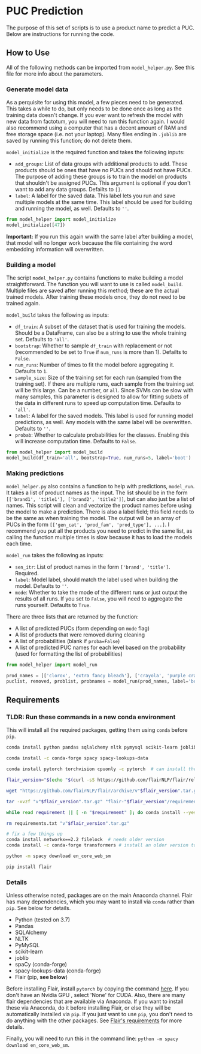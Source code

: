 # PUC Prediction
The purpose of this set of scripts is to use a product name to predict a PUC. Below are instructions for running the code.

## How to Use
All of the following methods can be imported from `model_helper.py`. See this file for more info about the parameters.

### Generate model data
As a perquisite for using this model, a few pieces need to be generated. This takes a while to do, but only needs to be done once as long as the training data doesn't change. If you ever want to refresh the model with new data from factotum, you will need to run this function again. I would also recommend using a computer that has a decent amount of RAM and free storage space (i.e. not your laptop). Many files ending in `.joblib` are saved by running this function; do not delete them.

`model_initialize` is the required function and takes the following inputs:
* `add_groups`: List of data groups with additional products to add. These products should be ones that have no PUCs and should not have PUCs. The purpose of adding these groups is to train the model on products that shouldn't be assigned PUCs. This argument is optional if you don't want to add any data groups. Defailts to `[]`.
* `label`: A label for the saved data. This label lets you run and save multiple models at the same time. This label should be used for building and running the model, as well. Defaults to `''`.

```python
from model_helper import model_initialize
model_initialize([47])
```
**Important:** If you run this again wwith the same label after building a model, that model will no longer work because the file containing the word embedding information will overwritten. 

### Building a model
The script `model_helper.py` contains functions to make building a model straightforward. The function you will want to use is called `model_build`. Multiple files are saved after running this method; these are the actual trained models. After training these models once, they do not need to be trained again.

`model_build` takes the following as inputs:
* `df_train`: A subset of the dataset that is used for training the models. Should be a DataFrame, can also be a string to use the whole training set. Defaults to `'all'`.
* `bootstrap`: Whether to sample `df_train` with replacement or not (recommended to be set to `True` if `num_runs` is more than 1). Defailts to `False`.
* `num_runs`: Number of times to fit the model before aggregating it. Defaults to `1`.
* `sample_size`: Size of the training set for each run (sampled from the training set). If there are multiple runs, each sample from the training set will be this large. Can be a number, or `all`. Since SVMs can be slow with many samples, this parameter is designed to allow for fitting subets of the data in different runs to speed up computation time. Defaults to `'all'`.
* `label`: A label for the saved models. This label is used for running model predictions, as well. Any models with the same label will be overwritten. Defaults to `''`.
* `probab`: Whether to calculate probabilities for the classes. Enabling this will increase computation time. Defaults to `False`.

```python
from model_helper import model_build
model_build(df_train='all', bootstrap=True, num_runs=5, label='boot')
```

### Making predictions
`model_helper.py` also contains a function to help with predictions, `model_run`. It takes a list of product names as the input. The list should be in the form `[['brand1', 'title1'], ['brand2', 'title2']]`, but can also just be a list of names. This script will clean and vectorize the product names before using the model to make a prediction. There is also a label field; this field needs to be the same as when training the model. The output will be an array of PUCs in the form `[['gen_cat', 'prod_fam', 'prod_type'], ...]`. I recommend you put all the products you need to predict in the same list, as calling the function multiple times is slow because it has to load the models each time.

`model_run` takes the following as inputs:
* `sen_itr`: List of product names in the form `['brand', 'title']`. Required.
* `label`: Model label, should match the label used when building the model. Defaults to `''`.
* `mode`: Whether to take the mode of the different runs or just output the results of all runs. If you set to `False`, you will need to aggregate the runs yourself. Defaults to `True`.

There are three lists that are returned by the function:
* A list of predicted PUCs (form depending on `mode` flag)
* A list of products that were removed during cleaning
* A list of probabilities (blank if `proba=False`)
* A list of predicted PUC names for each level based on the probability (used for formatting the list of probabilities)

```python
from model_helper import model_run

prod_names = [['clorox', 'extra fancy bleach'], ['crayola', 'purple crayons']]
puclist, removed, problist, probnames = model_run(prod_names, label='boot')
```

## Requirements

### TLDR: Run these commands in a new conda environment
This will install all the required packages, getting them using `conda` before `pip`.

```bash
conda install python pandas sqlalchemy nltk pymysql scikit-learn joblib

conda install -c conda-forge spacy spacy-lookups-data

conda install pytorch torchvision cpuonly -c pytorch  # can install the cuda version if you have an nvidia gpu, see https://pytorch.org/get-started/locally/

flair_version="$(echo "$(curl -sS https://github.com/flairNLP/flair/releases/latest)" | sed -n -E "s@.*https://github.com/flairNLP/flair/releases/tag/v(([0-9]+\.?)+).*@\1@p")"

wget "https://github.com/flairNLP/flair/archive/v"$flair_version".tar.gz"

tar -xvzf "v"$flair_version".tar.gz" "flair-"$flair_version"/requirements.txt" --strip-components=1

while read requirement || [ -n "$requirement" ]; do conda install --yes $requirement || conda install -c conda-forge --yes $requirement; done < requirements.txt > /dev/null 2>&1

rm requirements.txt "v"$flair_version".tar.gz"

# fix a few things up
conda install networkx==2.2 filelock  # needs older version
conda install -c conda-forge transformers # install an older version to get dependencies before replacing with pip version

python -m spacy download en_core_web_sm

pip install flair
```

### Details
Unless otherwise noted, packages are on the main Anaconda channel. Flair has many dependencies, which you may want to install via `conda` rather than `pip`. See below for details.
* Python (tested on 3.7)
* Pandas
* SQLAlchemy
* NLTK
* PyMySQL
* scikit-learn
* joblib
* spaCy (conda-forge)
* spacy-lookups-data (conda-forge)
* Flair (pip, **see below**)

Before installing Flair, install `pytorch` by copying the command [here](https://pytorch.org/get-started/locally/). If you don't have an Nvidia GPU , select 'None' for CUDA. Also, there are many flair dependencies that are available via Anaconda. If you want to install these via Anaconda, do it before installing Flair, or else they will be automatically installed via `pip`. If you just want to use `pip`, you don't need to do anything with the other packages. See [Flair's requirements](https://github.com/zalandoresearch/flair/blob/master/requirements.txt) for more details.

Finally, you will need to run this in the command line: `python -m spacy download en_core_web_sm`.

